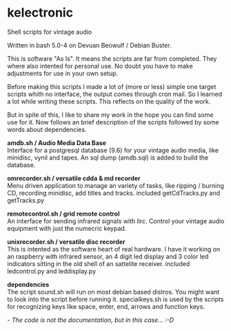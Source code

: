 # kelectronic
Shell scripts for vintage audio

Written in bash 5.0-4 on Devuan Beowulf / Debian Buster. 

This is software "As Is". It means the scripts are far from completed. They where also intented for personal use. No doubt you have to make adjustments for use in your own setup. 

Before making this scripts I made a lot of (more or less) simple one target scripts whith no interface, the output comes through cron mail. So I learned a lot while writing these scripts. This reflects on the quality of the work.

But in spite of this, I like to share my work in the hope you can find some use for it. Now follows an brief description of the scripts followed by some words about dependencies.

<b>amdb.sh / Audio Media Data Base</b><br>
Interface for a postgresql database (9.6) for your vintage audio media, like minidisc, vynil and tapes. An sql dump (amdb.sql) is added to build the database.

<b>omrecorder.sh / versatile cdda & md recorder</b><br>
Menu driven application to manage an variety of tasks, like ripping / burning CD, recording minidisc, add titles and tracks. included getCdTracks.py and getTracks.py

<b>remotecontrol.sh / grid remote control</b><br>
An interface for sending infrared signals with lirc. Control your vintage audio equipment with just the numecric keypad.

<b>unixrecorder.sh / versatile disc recorder</b><br>
This is intented as the software heart of real hardware. I have it working on an raspberry with infrared sensor, an 4 digit led display and 3 color led indicators sitting in the old shell of an sattelite receiver. included ledcontrol.py and leddisplay.py

<b>dependencies</b><br>
The script sound.sh will run on most debian based distros. You might want to look into the script before running it. specialkeys.sh is used by the scripts for recognizing keys like space, enter, end, arrows and function keys. 

<i>- The code is not the documentation, but in this case... :-D </i>
